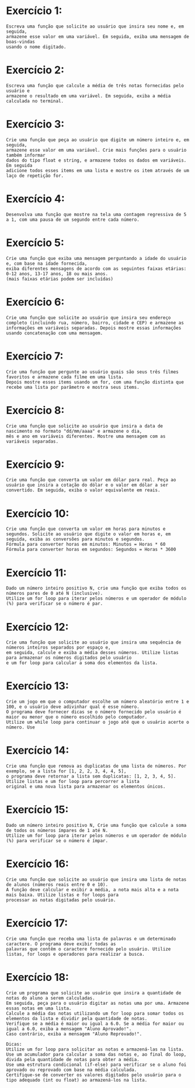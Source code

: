 # Exercício 1:
    Escreva uma função que solicite ao usuário que insira seu nome e, em seguida,
    armazene esse valor em uma variável. Em seguida, exiba uma mensagem de boas-vindas
	usando o nome digitado.

# Exercício 2:
	Escreva uma função que calcule a média de três notas fornecidas pelo usuário e
	armazene o resultado em uma variável. Em seguida, exiba a média calculada no terminal.

# Exercício 3:
	Crie uma função que peça ao usuário que digite um número inteiro e, em seguida,
	armazene esse valor em uma variável. Crie mais funções para o usuário também informar 
	dados do tipo float e string, e armazene todos os dados em variáveis. Em seguida
	adicione todos esses items em uma lista e mostre os item através de um laço de repetição for. 

# Exercício 4:
	Desenvolva uma função que mostre na tela uma contagem regressiva de 5 a 1, com uma pausa de um segundo entre cada número.

# Exercício 5:
	Crie uma função que exiba uma mensagem perguntando a idade do usuário e, com base na idade fornecida,
	exiba diferentes mensagens de acordo com as seguintes faixas etárias: 0-12 anos, 13-17 anos, 18 ou mais anos.
	(mais faixas etárias podem ser incluídas)

# Exercício 6:
	Crie uma função que solicite ao usuário que insira seu endereço completo (incluindo rua, número, bairro, cidade e CEP) e armazene as informações em variáveis separadas. Depois mostre essas informações usando concatenação com uma mensagem.

# Exercício 7:
	Crie uma função que pergunte ao usuário quais são seus três filmes favoritos e armazene cada filme em uma lista.
	Depois mostre esses items usando um for, com uma função distinta que recebe uma lista por parâmetro e mostra seus items. 

# Exercício 8:
	Crie uma função que solicite ao usuário que insira a data de nascimento no formato "dd/mm/aaaa" e armazene o dia,
	mês e ano em variáveis diferentes. Mostre uma mensagem com as variáveis separadas.

# Exercício 9:
	Crie uma função que converta um valor em dólar para real. Peça ao usuário que insira a cotação do dólar e o valor em dólar a ser convertido. Em seguida, exiba o valor equivalente em reais.

# Exercício 10:
	Crie uma função que converta um valor em horas para minutos e segundos. Solicite ao usuário que digite o valor em horas e, em seguida, exiba as conversões para minutos e segundos.
	Fórmula para converter horas em minutos: Minutos = Horas * 60
	Fórmula para converter horas em segundos: Segundos = Horas * 3600

# Exercício 11:
	Dado um número inteiro positivo N, crie uma função que exiba todos os números pares de 0 até N (inclusive).
	Utilize um for loop para iterar pelos números e um operador de módulo (%) para verificar se o número é par.

# Exercício 12:
	Crie uma função que solicite ao usuário que insira uma sequência de números inteiros separados por espaço e,
	em seguida, calcule e exiba a média desses números. Utilize listas para armazenar os números digitados pelo usuário
	e um for loop para calcular a soma dos elementos da lista.

# Exercício 13:
	Crie um jogo em que o computador escolhe um número aleatório entre 1 e 100, e o usuário deve adivinhar qual é esse número.
	O programa deve fornecer dicas se o número fornecido pelo usuário é maior ou menor que o número escolhido pelo computador.
	Utilize um while loop para continuar o jogo até que o usuário acerte o número. Use

# Exercício 14:
	Crie uma função que remova as duplicatas de uma lista de números. Por exemplo, se a lista for [1, 2, 2, 3, 4, 4, 5],
	o programa deve retornar a lista sem duplicatas: [1, 2, 3, 4, 5]. Utilize listas e um for loop para percorrer a lista 
	original e uma nova lista para armazenar os elementos únicos.

# Exercício 15:
	Dado um número inteiro positivo N, Crie uma função que calcule a soma de todos os números ímpares de 1 até N.
	Utilize um for loop para iterar pelos números e um operador de módulo (%) para verificar se o número é ímpar.

# Exercício 16:
	Crie uma função que solicite ao usuário que insira uma lista de notas de alunos (números reais entre 0 e 10).
	A função deve calcular e exibir a média, a nota mais alta e a nota mais baixa. Utilize listas e for loops para
	processar as notas digitadas pelo usuário.

# Exercício 17:
	Crie uma função que receba uma lista de palavras e um determinado caractere. O programa deve exibir todas as
	palavras que contêm o caractere	fornecido pelo usuário. Utilize listas, for loops e operadores para realizar a busca.

# Exercício 18:
	Crie um programa que solicite ao usuário que insira a quantidade de notas do aluno a serem calculadas.
	Em seguida, peça para o usuário digitar as notas uma por uma. Armazene essas notas em uma lista.
	Calcule a média das notas utilizando um for loop para somar todos os elementos da lista e dividir pela quantidade de notas.
	Verifique se a média é maior ou igual a 6.0. Se a média for maior ou igual a 6.0, exiba a mensagem "Aluno Aprovado!".
	Caso contrário, exiba a mensagem "Aluno Reprovado!".

	Dicas:
	Utilize um for loop para solicitar as notas e armazená-las na lista.
	Use um acumulador para calcular a soma das notas e, ao final do loop, divida pela quantidade de notas para obter a média.
	Use uma estrutura condicional (if-else) para verificar se o aluno foi aprovado ou reprovado com base na média calculada.
	Certifique-se de converter os valores digitados pelo usuário para o tipo adequado (int ou float) ao armazená-los na lista.